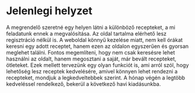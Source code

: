 # Jelenlegi helyzet

A megrendelő szeretné egy helyen látni a különböző recepteket, a mi feladatunk ennek a megvalósítása. Az oldal tartalma elérhető lesz regisztráció nélkül is. A weboldal könnyű kezelése miatt, nem kell órákat keresni egy adott receptet, hanem ezen az oldalon egyszerűen és gyorsan meglehet találni. Fontos megemlíteni, hogy nem csak keresésre lehet használni az oldalt, hanem megosztani a saját, már bevált recepteket, ötleteket. Ezek mellett tervezünk egy olyan funkciót is, ami arról szól, hogy lehetőség lesz receptek kedvelésére, amivel könnyen lehet rendezni a recepteket, mondjuk a legkedveltebbek szerint. A hónap végén a legtöbb kedveléssel rendelkező, bekerül a következő havi kiadásunkba. 